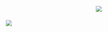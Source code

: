 
<img align="right" src="https://visitor-badge.laobi.icu/badge?page_id=zoubairhouta.zoubairhouta" />


<h1 align="center">
<img src="https://readme-typing-svg.herokuapp.com/?font=Cairo&size=40&center=true&vCenter=true&width=800&height=100&color=f75c7e&background=ffdfba&duration=6000&multiline=true&lines=Hi+There!+👋;أنا+أحمد+زبير+بلحوت!;I'm+Ahmed+Zoubair+Belhout!;مرحباً!+👋" />



</h1>
